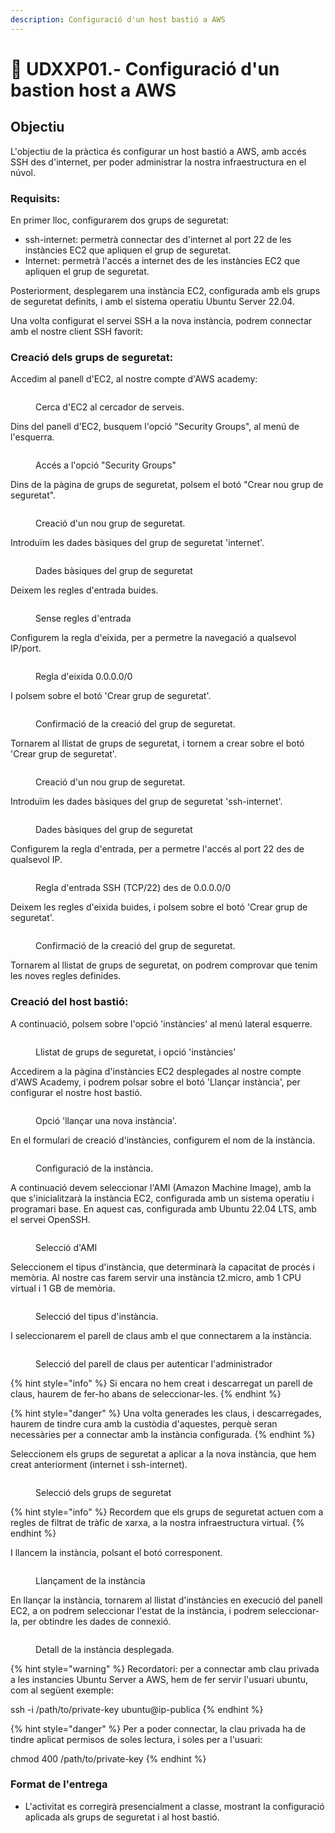 ```yaml
---
description: Configuració d'un host bastió a AWS
---
```


# 📎 UDXXP01.- Configuració d'un bastion host a AWS

## Objectiu

L'objectiu de la pràctica és configurar un host bastió a AWS, amb accés SSH des d'internet, per poder administrar la nostra infraestructura en el núvol.

### Requisits:

En primer lloc, configurarem dos grups de seguretat:

* ssh-internet: permetrà connectar des d'internet al port 22 de les instàncies EC2 que apliquen el grup de seguretat.
* Internet: permetrà l'accés a internet des de les instàncies EC2 que apliquen el grup de seguretat.

Posteriorment, desplegarem una instància EC2, configurada amb els grups de seguretat definits, i amb el sistema operatiu Ubuntu Server 22.04.

Una volta configurat el servei SSH a la nova instància, podrem connectar amb el nostre client SSH favorit:

### Creació dels grups de seguretat:&#x20;

Accedim al panell d'EC2, al nostre compte d'AWS academy:

<figure><img src="../.gitbook/assets/image (9).png" alt=""><figcaption><p>Cerca d'EC2 al cercador de serveis.</p></figcaption></figure>

Dins del panell d'EC2, busquem l'opció "Security Groups", al menú de l'esquerra.

<figure><img src="../.gitbook/assets/image (10).png" alt=""><figcaption><p>Accés a l'opció "Security Groups"</p></figcaption></figure>

Dins de la pàgina de grups de seguretat, polsem el botó "Crear nou grup de seguretat".

<figure><img src="../.gitbook/assets/image (11).png" alt=""><figcaption><p>Creació d'un nou grup de seguretat.</p></figcaption></figure>

Introduïm les dades bàsiques del grup de seguretat 'internet'.

<figure><img src="../.gitbook/assets/image (139).png" alt=""><figcaption><p>Dades bàsiques del grup de seguretat</p></figcaption></figure>

Deixem les regles d'entrada buides.

<figure><img src="../.gitbook/assets/image (140).png" alt=""><figcaption><p>Sense regles d'entrada</p></figcaption></figure>

Configurem la regla d'eixida, per a permetre la navegació a qualsevol IP/port.

<figure><img src="../.gitbook/assets/image (141).png" alt=""><figcaption><p>Regla d'eixida 0.0.0.0/0</p></figcaption></figure>

I polsem sobre el botó 'Crear grup de seguretat'.

<figure><img src="../.gitbook/assets/image (142).png" alt=""><figcaption><p>Confirmació de la creació del grup de seguretat.</p></figcaption></figure>

Tornarem al llistat de grups de seguretat, i tornem a crear sobre el botó 'Crear grup de seguretat'.

<figure><img src="../.gitbook/assets/image (143).png" alt=""><figcaption><p>Creació d'un nou grup de seguretat.</p></figcaption></figure>

Introduïm les dades bàsiques del grup de seguretat 'ssh-internet'.

<figure><img src="../.gitbook/assets/image (144).png" alt=""><figcaption><p>Dades bàsiques del grup de seguretat</p></figcaption></figure>

Configurem la regla d'entrada, per a permetre l'accés al port 22 des de qualsevol IP.

<figure><img src="../.gitbook/assets/image (145).png" alt=""><figcaption><p>Regla d'entrada SSH (TCP/22) des de 0.0.0.0/0</p></figcaption></figure>

Deixem les regles d'eixida buides, i polsem sobre el botó 'Crear grup de seguretat'.

<figure><img src="../.gitbook/assets/image (146).png" alt=""><figcaption><p>Confirmació de la creació del grup de seguretat.</p></figcaption></figure>

Tornarem al llistat de grups de seguretat, on podrem comprovar que tenim les noves regles definides.

### Creació del host bastió:&#x20;

A continuació, polsem sobre l'opció 'instàncies' al menú lateral esquerre.

<figure><img src="../.gitbook/assets/image (147).png" alt=""><figcaption><p>Llistat de grups de seguretat, i opció 'instàncies'</p></figcaption></figure>

Accedirem a la pàgina d'instàncies EC2 desplegades al nostre compte d'AWS Academy, i podrem polsar sobre el botó 'Llançar instància', per configurar el nostre host bastió.

<figure><img src="../.gitbook/assets/image (149).png" alt=""><figcaption><p>Opció 'llançar una nova instància'.</p></figcaption></figure>

En el formulari de creació d'instàncies, configurem el nom de la instància.

<figure><img src="../.gitbook/assets/image (150).png" alt=""><figcaption><p>Configuració de la instància.</p></figcaption></figure>

A continuació devem seleccionar l'AMI (Amazon Machine Image), amb la que s'inicialitzarà la instància EC2, configurada amb un sistema operatiu i programari base. En aquest cas, configurada amb Ubuntu 22.04 LTS, amb el servei OpenSSH.

<figure><img src="../.gitbook/assets/image (151).png" alt=""><figcaption><p>Selecció d'AMI</p></figcaption></figure>

Seleccionem el tipus d'instància, que determinarà la capacitat de procés i memòria. Al nostre cas farem servir una instància t2.micro, amb 1 CPU virtual i 1 GB de memòria.

<figure><img src="../.gitbook/assets/image (152).png" alt=""><figcaption><p>Selecció del tipus d'instància.</p></figcaption></figure>

I seleccionarem el parell de claus amb el que connectarem a la instància.&#x20;

<figure><img src="../.gitbook/assets/image (153).png" alt=""><figcaption><p>Selecció del parell de claus per autenticar l'administrador</p></figcaption></figure>

{% hint style="info" %}
Si encara no hem creat i descarregat un parell de claus, haurem de fer-ho abans de seleccionar-les.
{% endhint %}

{% hint style="danger" %}
Una volta generades les claus, i descarregades, haurem de tindre cura amb la custòdia d'aquestes, perquè seran necessàries per a connectar amb la instància configurada.&#x20;
{% endhint %}

Seleccionem els grups de seguretat a aplicar a la nova instància, que hem creat anteriorment (internet i ssh-internet).

<figure><img src="../.gitbook/assets/image (154).png" alt=""><figcaption><p>Selecció dels grups de seguretat</p></figcaption></figure>

{% hint style="info" %}
Recordem que els grups de seguretat actuen com a regles de filtrat de tràfic de xarxa, a la nostra infraestructura virtual.
{% endhint %}

I llancem la instància, polsant el botó corresponent.

<figure><img src="../.gitbook/assets/image (155).png" alt=""><figcaption><p>Llançament de la instància</p></figcaption></figure>

En llançar la instància, tornarem al llistat d'instàncies en execució del panell EC2, a on podrem seleccionar l'estat de la instància, i podrem seleccionar-la, per obtindre les dades de connexió.

<figure><img src="../.gitbook/assets/image (157).png" alt=""><figcaption><p>Detall de la instància desplegada.</p></figcaption></figure>

{% hint style="warning" %}
Recordatori: per a connectar amb clau privada a les instancies Ubuntu Server a AWS, hem de fer servir l'usuari ubuntu, com al següent exemple:

ssh -i /path/to/private-key ubuntu@ip-publica
{% endhint %}

{% hint style="danger" %}
Per a poder connectar, la clau privada ha de tindre aplicat permisos de soles lectura, i soles per a l'usuari:

chmod 400 /path/to/private-key
{% endhint %}



### Format de l'entrega

* L'activitat es corregirà presencialment a classe, mostrant la configuració aplicada als grups de seguretat i al host bastió.
